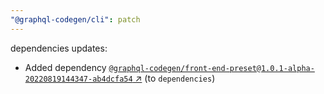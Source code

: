 ```yaml
---
"@graphql-codegen/cli": patch
---
```


dependencies updates: 

- Added dependency [`@graphql-codegen/front-end-preset@1.0.1-alpha-20220819144347-ab4dcfa54` ↗︎](https://www.npmjs.com/package/@graphql-codegen/front-end-preset/v/1.0.1-alpha-20220819144347-ab4dcfa54) (to `dependencies`)
